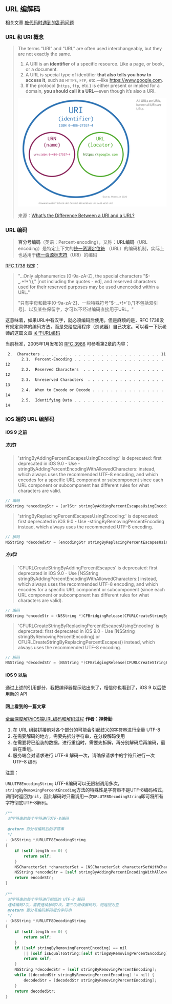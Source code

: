 ## URL 编解码



相关文章 [敲代码时遇到的乱码问题](./敲代码时遇到的乱码问题.md)



### URL 和 URI 概念

> The terms “URI” and “URL” are often used interchangeably, but they are not exactly the same.
>
> 1. A UR**I** is an **identifier** of a specific resource. Like a page, or book, or a document.
> 2. A UR**L** is special type of identifier **that also tells you how to access it**, such as `HTTPs`, `FTP`, etc.—like https://www.google.com.
> 3. If the protocol (`https`, `ftp`, etc.) is either present or implied for a domain, **you should call it a URL**—even though it’s also a URI.
>
> ![image-20201106162108580](../assets/image-20201106162108580.png)
>
> 来源：[What’s the Difference Between a URI and a URL?](https://danielmiessler.com/study/difference-between-uri-url/)



### URL 编码

> **百分号编码**（英语：Percent-encoding），又称：**URL编码**（URL encoding）是特定上下文的[统一资源定位符](https://zh.wikipedia.org/wiki/统一资源定位符) （URL）的编码机制，实际上也适用于[统一资源标志符](https://zh.wikipedia.org/wiki/统一资源标志符)（URI）的编码



[RFC 1738](http://www.ietf.org/rfc/rfc1738.txt) 规定：

> "...Only alphanumerics [0-9a-zA-Z], the special characters "$-_.+!*'()," [not including the quotes - ed], and reserved characters used for their reserved purposes may be used unencoded within a URL."
>
> "只有字母和数字[0-9a-zA-Z]、一些特殊符号"$-_.+!*'(),"[不包括双引号]、以及某些保留字，才可以不经过编码直接用于URL。"

这意味着，如果URL中有汉字，就必须编码后使用。但是麻烦的是，RFC 1738没有规定具体的编码方法，而是交给应用程序（浏览器）自己决定。可以看一下阮老师的这篇文章 [关于URL编码](http://www.ruanyifeng.com/blog/2010/02/url_encoding.html)

当前标准，2005年1月发布的 [RFC 3986](https://www.ietf.org/rfc/rfc3986.txt)  可参看第2章的内容：

```
 2.  Characters . . . . . . . . . . . . . . . . . . . . . . . . . . 11
       2.1.  Percent-Encoding . . . . . . . . . . . . . . . . . . . . 12
       2.2.  Reserved Characters  . . . . . . . . . . . . . . . . . . 12
       2.3.  Unreserved Characters  . . . . . . . . . . . . . . . . . 13
       2.4.  When to Encode or Decode . . . . . . . . . . . . . . . . 14
       2.5.  Identifying Data . . . . . . . . . . . . . . . . . . . . 14
```



### iOS 端的 URL 编解码

#### iOS 9 之前

##### 方式1

> 'stringByAddingPercentEscapesUsingEncoding:' is deprecated: first deprecated in iOS 9.0 - Use -stringByAddingPercentEncodingWithAllowedCharacters: instead, which always uses the recommended UTF-8 encoding, and which encodes for a specific URL component or subcomponent since each URL component or subcomponent has different rules for what characters are valid.

```objective-c
// 编码
NSString *encodingStr = [urlStr stringByAddingPercentEscapesUsingEncoding:NSUTF8StringEncoding];
```

> 'stringByReplacingPercentEscapesUsingEncoding:' is deprecated: first deprecated in iOS 9.0 - Use -stringByRemovingPercentEncoding instead, which always uses the recommended UTF-8 encoding.

```objective-c
// 解码
NSString *decodedStr = [encodingStr stringByReplacingPercentEscapesUsingEncoding:NSUTF8StringEncoding];
```



##### 方式2

> 'CFURLCreateStringByAddingPercentEscapes' is deprecated: first deprecated in iOS 9.0 - Use [NSString stringByAddingPercentEncodingWithAllowedCharacters:] instead, which always uses the recommended UTF-8 encoding, and which encodes for a specific URL component or subcomponent (since each URL component or subcomponent has different rules for what characters are valid).

```objective-c
// 编码
NSString *encodeStr = (NSString *)CFBridgingRelease(CFURLCreateStringByAddingPercentEscapes(kCFAllocatorDefault, (CFStringRef)urlStr, NULL, (CFStringRef)@"这里可以自定义字符集编码", kCFStringEncodingUTF8));
```

> 'CFURLCreateStringByReplacingPercentEscapesUsingEncoding' is deprecated: first deprecated in iOS 9.0 - Use [NSString stringByRemovingPercentEncoding] or CFURLCreateStringByReplacingPercentEscapes() instead, which always uses the recommended UTF-8 encoding.

```objective-c
// 解码
NSString *decodedStr = (NSString *)CFBridgingRelease(CFURLCreateStringByReplacingPercentEscapesUsingEncoding(kCFAllocatorDefault,(CFStringRef)encodedString,CFSTR("这里可以自定义字符集不解码"),kCFStringEncodingUTF8));
```



#### iOS 9 以后

通过上述的引用部分，我把编译器提示贴出来了，相信你也看到了，iOS 9 以后使用新的 API



#### 网上看到的一篇文章

[全面深度解析iOS端URL编码和解码过程](https://juejin.im/post/6844903937364099079) **作者：择势勤**

1. 在 URL 组装拼接前对各个部分的可能会引起歧义的字符串进行全量 UTF-8
2. 在需要解码的地方，需要先拆分字符串，在分段解码使用
3. 在需要将已组装的数据，进行重组时，需要先拆解，再分别解码后再编码，最后在重组。
4. 服务端会对请求进行 UTF-8 解码一次，请确保请求中的字符只进行一次 UTF-8 编码

注意：

`URLUTF8EncodingString` UTF-8编码可以无限制调用多次，`stringByRemovingPercentEncoding`方法的特殊性是字符串不是UTF-8编码格式，调用时返回为`nil`，因此解码时只需调用一次`URLUTF8DecodingString`即可将所有字符彻底UTF-8解码。



```objective-c
/**
 对字符串的每个字符进行UTF-8编码
 
 @return 百分号编码后的字符串
 */
- (NSString *)URLUTF8EncodingString
{
    if (self.length == 0) {
        return self;
    }
    NSCharacterSet *characterSet = [NSCharacterSet characterSetWithCharactersInString:@""];
    NSString *encodeStr = [self stringByAddingPercentEncodingWithAllowedCharacters:characterSet];
    return encodeStr;
}

/**
 对字符串的每个字符进行彻底的 UTF-8 解码
 连续编码2次，需要连续解码2次，第三次继续解码时，则返回为空
 @return 百分号编码解码后的字符串
 */
- (NSString *)URLUTF8DecodingString
{
    if (self.length == 0) {
        return self;
    }
    if ([self stringByRemovingPercentEncoding] == nil
        || [self isEqualToString:[self stringByRemovingPercentEncoding]]) {
        return self;
    }
    NSString *decodedStr = [self stringByRemovingPercentEncoding];
    while ([decodedStr stringByRemovingPercentEncoding] != nil) {
        decodedStr = [decodedStr stringByRemovingPercentEncoding];
    }
    return decodedStr;
}
```

